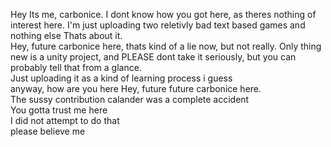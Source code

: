 Hey
Its me, carbonice.
I dont know how you got here, as theres nothing of interest here.
I'm just uploading two reletivly bad text based games and nothing else
Thats about it.\
Hey, future carbonice here, thats kind of a lie now, but not really.
Only thing new is a unity project, and PLEASE dont take it seriously, but you can probably tell that from a glance. \
Just uploading it as a kind of learning process i guess\
anyway, how are you here
Hey, future future carbonice here.\
The sussy contribution calander was a complete accident\
You gotta trust me here\
I did not attempt to do that\
please believe me
